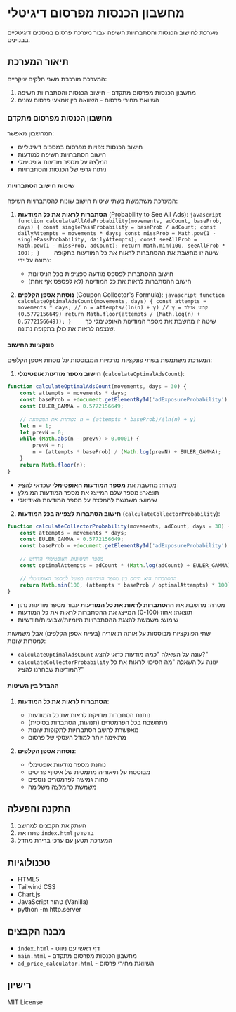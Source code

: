 # מחשבון הכנסות מפרסום דיגיטלי

מערכת לחישוב הכנסות והסתברויות חשיפה עבור מערכת פרסום במסכים דיגיטליים בבניינים.

## תיאור המערכת

המערכת מורכבת משני חלקים עיקריים:
1. מחשבון הכנסות מפרסום מתקדם - חישוב הכנסות והסתברויות חשיפה
2. השוואת מחירי פרסום - השוואה בין אמצעי פרסום שונים

### מחשבון הכנסות מפרסום מתקדם

המחשבון מאפשר:
- חישוב הכנסות צפויות מפרסום במסכים דיגיטליים
- חישוב הסתברויות חשיפה למודעות
- המלצה על מספר מודעות אופטימלי
- ניתוח גרפי של הכנסות והסתברויות

#### שיטות חישוב הסתברויות

המערכת משתמשת בשתי שיטות חישוב שונות להסתברויות חשיפה:

1. **הסתברות לראות את כל המודעות** (Probability to See All Ads):    ```javascript
    function calculateAllAdsProbability(movements, adCount, baseProb, days) {
        const singlePassProbability = baseProb / adCount;
        const dailyAttempts = movements * days;
        const missProb = Math.pow(1 - singlePassProbability, dailyAttempts);
        const seeAllProb = Math.pow(1 - missProb, adCount);
        return Math.min(100, seeAllProb * 100);
    }    ```
    שיטה זו מחשבת את ההסתברות לראות את כל המודעות בתקופה נתונה על ידי:
    - חישוב ההסתברות לפספס מודעה ספציפית בכל הניסיונות
    - חישוב ההסתברות לראות את כל המודעות (לא לפספס אף אחת)

2. **נוסחת אספן הקלפים** (Coupon Collector's Formula):    ```javascript
    function calculateOptimalAdsCount(movements, days) {
        const attempts = movements * days;
        // n = attempts/(ln(n) + γ)
        // γ = קבוע אוילר (0.5772156649)
        return Math.floor(attempts / (Math.log(n) + 0.5772156649));
    }    ```
    שיטה זו מחשבת את מספר המודעות האופטימלי כך שנצפה לראות את כולן בתקופה נתונה.

#### פונקציות החישוב

המערכת משתמשת בשתי פונקציות מרכזיות המבוססות על נוסחת אספן הקלפים:

1. **חישוב מספר מודעות אופטימלי** (`calculateOptimalAdsCount`):
```javascript
function calculateOptimalAdsCount(movements, days = 30) {
    const attempts = movements * days;
    const baseProb = +document.getElementById('adExposureProbability').value / 100;
    const EULER_GAMMA = 0.5772156649;
    
    // פותרת את המשוואה: n = (attempts * baseProb)/(ln(n) + γ)
    let n = 1;
    let prevN = 0;
    while (Math.abs(n - prevN) > 0.0001) {
        prevN = n;
        n = (attempts * baseProb) / (Math.log(prevN) + EULER_GAMMA);
    }
    return Math.floor(n);
}
```
- מטרה: מחשבת את **מספר המודעות האופטימלי** שכדאי להציג
- תוצאה: מספר שלם המייצג את מספר המודעות המומלץ
- שימוש: משמשת להמלצה על מספר המודעות האידיאלי

2. **חישוב הסתברות לצפייה בכל המודעות** (`calculateCollectorProbability`):
```javascript
function calculateCollectorProbability(movements, adCount, days = 30) {
    const attempts = movements * days;
    const EULER_GAMMA = 0.5772156649;
    const baseProb = +document.getElementById('adExposureProbability').value / 100;
    
    // מספר הניסיונות האופטימלי הדרוש
    const optimalAttempts = adCount * (Math.log(adCount) + EULER_GAMMA);
    
    // ההסתברות היא היחס בין מספר הניסיונות בפועל למספר האופטימלי
    return Math.min(100, (attempts * baseProb / optimalAttempts) * 100);
}
```
- מטרה: מחשבת את **ההסתברות לראות את כל המודעות** עבור מספר מודעות נתון
- תוצאה: אחוז (0-100) המייצג את ההסתברות לראות את כל המודעות
- שימוש: משמשת להצגת ההסתברויות היומיות/שבועיות/חודשיות

שתי הפונקציות מבוססות על אותה תיאוריה (בעיית אספן הקלפים) אבל משמשות למטרות שונות:
- `calculateOptimalAdsCount` עונה על השאלה "כמה מודעות כדאי להציג?"
- `calculateCollectorProbability` עונה על השאלה "מה הסיכוי לראות את כל המודעות שבחרנו להציג?"

#### ההבדל בין השיטות

1. **הסתברות לראות את כל המודעות**:
    - נותנת הסתברות מדויקת לראות את כל המודעות
    - מתחשבת בכל הפרמטרים (תנועות, הסתברות בסיסית)
    - מאפשרת לחשב הסתברויות לתקופות שונות
    - מתאימה יותר למודל העסקי של פרסום

2. **נוסחת אספן הקלפים**:
    - נותנת מספר מודעות אופטימלי
    - מבוססת על תיאוריה מתמטית של איסוף פריטים
    - פחות גמישה לפרמטרים נוספים
    - משמשת כהמלצה משלימה

## התקנה והפעלה

1. העתק את הקבצים למחשב
2. פתח את `index.html` בדפדפן
3. המערכת תטען עם ערכי ברירת מחדל

## טכנולוגיות

- HTML5
- Tailwind CSS
- Chart.js
- JavaScript טהור (Vanilla)
- python -m http.server

## מבנה הקבצים

- `index.html` - דף ראשי עם ניווט
- `main.html` - מחשבון הכנסות מפרסום מתקדם
- `ad_price_calculator.html` - השוואת מחירי פרסום

## רישיון

MIT License